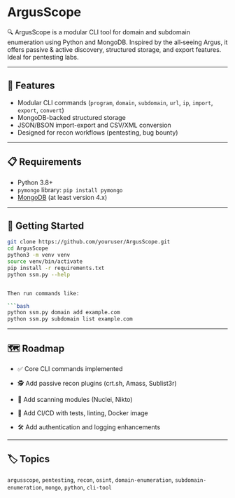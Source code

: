 # ArgusScope

🔍 ArgusScope is a modular CLI tool for domain and subdomain enumeration using Python and MongoDB. Inspired by the all‑seeing Argus, it offers passive & active discovery, structured storage, and export features. Ideal for pentesting labs.

---

## 🧰 Features

- Modular CLI commands (`program`, `domain`, `subdomain`, `url`, `ip`, `import`, `export`, `convert`)
- MongoDB-backed structured storage
- JSON/BSON import-export and CSV/XML conversion
- Designed for recon workflows (pentesting, bug bounty)

---

## 📋 Requirements

- Python 3.8+
- `pymongo` library: `pip install pymongo`
- [MongoDB](https://www.mongodb.com) (at least version 4.x)

---

## 🚀 Getting Started

```bash
git clone https://github.com/youruser/ArgusScope.git
cd ArgusScope
python3 -m venv venv
source venv/bin/activate
pip install -r requirements.txt
python ssm.py --help


Then run commands like:

```bash
python ssm.py domain add example.com
python ssm.py subdomain list example.com
```

***

## 🗺️ Roadmap

* ✅ Core CLI commands implemented

* 🕵️ Add passive recon plugins (crt.sh, Amass, Sublist3r)

* 🔄 Add scanning modules (Nuclei, Nikto)

* 🤖 Add CI/CD with tests, linting, Docker image

* 🛠️ Add authentication and logging enhancements

***

## 🏷 Topics

`argusscope`, `pentesting`, `recon`, `osint`, `domain-enumeration`, `subdomain-enumeration`, `mongo`, `python`, `cli-tool`

